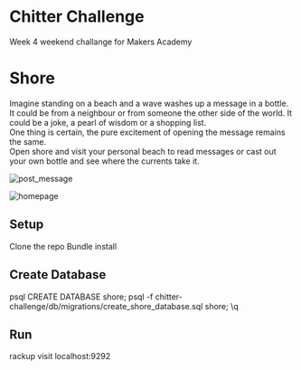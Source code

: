 Chitter Challenge
=================
Week 4 weekend challange for Makers Academy

# Shore

Imagine standing on a beach and a wave washes up a message in a bottle. It could be from a neighbour
or from someone the other side of the world. It could be a joke, a pearl of wisdom or a shopping list.  
One thing is certain, the pure excitement of opening the message remains the same.  
Open shore and visit your personal beach to read messages or cast out your own bottle and see where 
the currents take it.

![post_message](post_message.png)

![homepage](homepage.png)

## Setup

Clone the repo
Bundle install

## Create Database
psql CREATE DATABASE shore;
psql -f chitter-challenge/db/migrations/create_shore_database.sql shore;
\q

## Run
rackup
visit localhost:9292